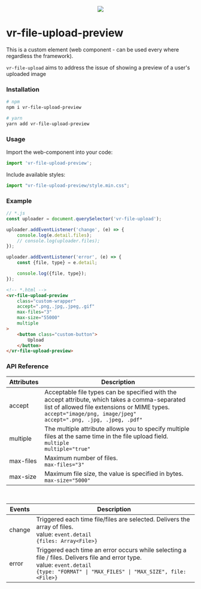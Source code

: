 <p align="center"><a href="" target="_blank"><img src="src/assets/demo.gif"></a></p>

# vr-file-upload-preview

This is a custom element (web component - can be used every where regardless the framework).

`vr-file-upload` aims to address the issue of showing a preview of a user's uploaded image

### Installation

```bash
# npm
npm i vr-file-upload-preview

# yarn
yarn add vr-file-upload-preview
```

### Usage

Import the web-component into your code:
```javascript
import 'vr-file-upload-preview';
```

Include available styles:
```javascript
import "vr-file-upload-preview/style.min.css";
```

### Example

```javascript
// *.js
const uploader = document.querySelector('vr-file-upload');

uploader.addEventListener('change', (e) => {
    console.log(e.detail.files);
    // console.log(uploader.files);
});

uploader.addEventListener('error', (e) => {
    const {file, type} = e.detail;

    console.log({file, type});
});
```

```html
<!-- *.html -->
<vr-file-upload-preview
    class="custom-wrapper"
    accept=".png,.jpg,.jpeg,.gif"
    max-files="3"
    max-size="55000"
    multiple
>
    <button class="custom-button">
        Upload
    </button>
</vr-file-upload-preview>
```

### API Reference

| Attributes | Description |
| --- | --- |
| accept | Acceptable file types can be specified with the accept attribute, which takes a comma-separated list of allowed file extensions or MIME types. <br/> `accept="image/png, image/jpeg"` <br/> `accept=".png, .jpg, .jpeg, .pdf"` |
| multiple | The multiple attribute allows you to specify multiple files at the same time in the file upload field. <br/> `multiple` <br/> `multiple="true"` |
| max-files | Maximum number of files. <br/> `max-files="3"` |
| max-size | Maximum file size, the value is specified in bytes. <br/> `max-size="5000" ` | preview | Allows you to specify your own container for displaying file previews through a selector or a group of selectors. <br/> `preview=".custom-preview"` <br/> `preview="#custom-preview"` <br/> `preview=".custom-preview.custom-wrapper"` |

<br/>

| Events | Description |
| --- | --- |
| change | Triggered each time file/files are selected. Delivers the array of files. <br/> value: `event.detail` <br/> `{files: Array<File>}` |
| error | Triggered each time an error occurs while selecting a file / files. Delivers file and error type. <br/> value: `event.detail` <br/> `{type: "FORMAT" \| "MAX_FILES" \| "MAX_SIZE", file: <File>}` |
